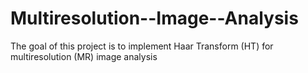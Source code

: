 # Multiresolution--Image--Analysis
The goal of this project is to implement Haar Transform (HT) for multiresolution (MR) image analysis
